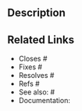 <!--
# Pull Request Title Format
1. gh-xxx [type]: Summary
2. [type]: Summary

Types: feat, fix, docs, refactor, test, style, perf, build, ci, chore

📋 Detailed rules: https://frost-leo.github.io/Leviftas/assets/images/github/pull-request/title-rules.svg
-->

## Description
<!-- Please provide a clear and concise description of what this PR does -->


## Related Links
<!-- Please link any related issues, discussions, or documentation -->
<!-- Use these keywords to automatically manage issues: -->
<!-- - Closes #123 (automatically closes the issue when PR is merged) -->
<!-- - Fixes #123 (automatically closes the issue, typically for bug fixes) -->
<!-- - Resolves #123 (automatically closes the issue when PR is merged) -->
<!-- - Refs #123 (references the issue without closing it) -->
<!-- - See also: #123 (references related issues or discussions) -->

- Closes #
- Fixes #
- Resolves #
- Refs #
- See also: #
- Documentation: 